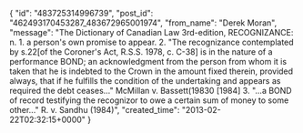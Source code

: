  {
   "id": "483725314996739",
   "post_id": "462493170453287_483672965001974",
   "from_name": "Derek Moran",
   "message": "The Dictionary of Canadian Law 3rd-edition, RECOGNIZANCE: n. 1. a person's own promise to appear. 2. \"The recognizance contemplated by s.22[of the Coroner's Act, R.S.S. 1978, c. C-38] is in the nature of a performance BOND; an acknowledgment from the person from whom it is taken that he is indebted to the Crown in the amount fixed therein, provided always, that if he fulfills the condition of the undertaking and appears as required the debt ceases...\" McMillan v. Bassett(19830 [1984] 3. \"...a BOND of record testifying the recognizor to owe a certain sum of money to some other...\" R. v. Sandhu (1984)",
   "created_time": "2013-02-22T02:32:15+0000"
 }
